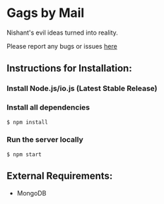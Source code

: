 # Gags by Mail
Nishant's evil ideas turned into reality.

Please report any bugs or issues [here](https://github.com/aneesh-neelam/VITacademics/issues)

## Instructions for Installation:
### Install Node.js/io.js (Latest Stable Release)
### Install all dependencies

```
$ npm install
```

### Run the server locally

```
$ npm start
```

## External Requirements:
- MongoDB
